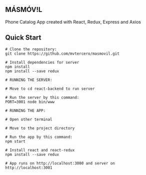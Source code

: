 ## MÁSMÓV!L

Phone Catalog App created with React, Redux, Express and Axios

## Quick Start
```
# Clone the repository:
git clone https://github.com/mvtercero/masmovil.git

# Install dependencies for server
npm install
npm install --save redux

# RUNNING THE SERVER:

# Move to cd react-backend to run server

# Run the server by this command:
PORT=3001 node bin/www

# RUNNING THE APP:

# Open other terminal

# Move to the project directory

# Run the app by this command:
npm start

# Install react and react-redux
npm install --save redux

# App runs on http://localhost:3000 and server on http://localhost:3001
```

